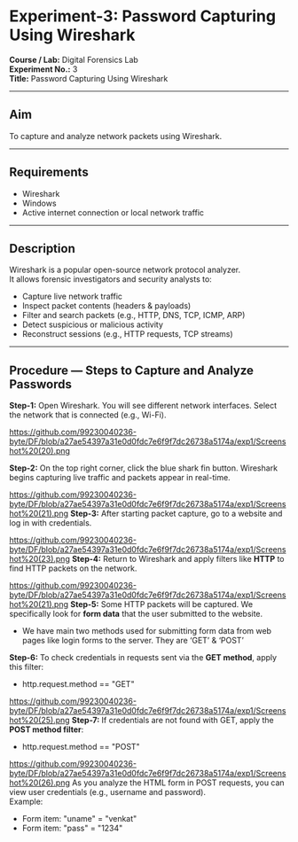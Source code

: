 # Experiment-3: Password Capturing Using Wireshark

**Course / Lab:** Digital Forensics Lab  
**Experiment No.:** 3  
**Title:** Password Capturing Using Wireshark  


---

## Aim
To capture and analyze network packets using Wireshark.

---

## Requirements
- Wireshark  
- Windows  
- Active internet connection or local network traffic  

---

## Description
Wireshark is a popular open-source network protocol analyzer.  
It allows forensic investigators and security analysts to:  
- Capture live network traffic  
- Inspect packet contents (headers & payloads)  
- Filter and search packets (e.g., HTTP, DNS, TCP, ICMP, ARP)  
- Detect suspicious or malicious activity  
- Reconstruct sessions (e.g., HTTP requests, TCP streams)  

---

## Procedure — Steps to Capture and Analyze Passwords

**Step-1:** Open Wireshark. You will see different network interfaces. Select the network that is connected (e.g., Wi-Fi).  


https://github.com/99230040236-byte/DF/blob/a27ae54397a31e0d0fdc7e6f9f7dc26738a5174a/exp1/Screenshot%20(20).png

**Step-2:** On the top right corner, click the blue shark fin button. Wireshark begins capturing live traffic and packets appear in real-time.  

https://github.com/99230040236-byte/DF/blob/a27ae54397a31e0d0fdc7e6f9f7dc26738a5174a/exp1/Screenshot%20(21).png
**Step-3:** After starting packet capture, go to a website and log in with credentials.  

https://github.com/99230040236-byte/DF/blob/a27ae54397a31e0d0fdc7e6f9f7dc26738a5174a/exp1/Screenshot%20(23).png
**Step-4:** Return to Wireshark and apply filters like **HTTP** to find HTTP packets on the network.  

https://github.com/99230040236-byte/DF/blob/a27ae54397a31e0d0fdc7e6f9f7dc26738a5174a/exp1/Screenshot%20(21).png
**Step-5:** Some HTTP packets will be captured. We specifically look for **form data** that the user submitted to the website.  
- We have main two methods used for submitting form data from web pages like login forms
to the server. They are ‘GET’ & ‘POST’
  

**Step-6:** To check credentials in requests sent via the **GET method**, apply this filter:  
- http.request.method == "GET"
  
https://github.com/99230040236-byte/DF/blob/a27ae54397a31e0d0fdc7e6f9f7dc26738a5174a/exp1/Screenshot%20(25).png
**Step-7:** If credentials are not found with GET, apply the **POST method filter**:  
- http.request.method == "POST"

https://github.com/99230040236-byte/DF/blob/a27ae54397a31e0d0fdc7e6f9f7dc26738a5174a/exp1/Screenshot%20(26).png
As you analyze the HTML form in POST requests, you can view user credentials (e.g., username and password).  
Example:  
- Form item: "uname" = "venkat"
- Form item: "pass" = "1234"
